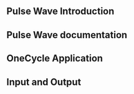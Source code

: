 ## Pulse Wave Introduction

## Pulse Wave documentation


## OneCycle Application


## Input and Output

